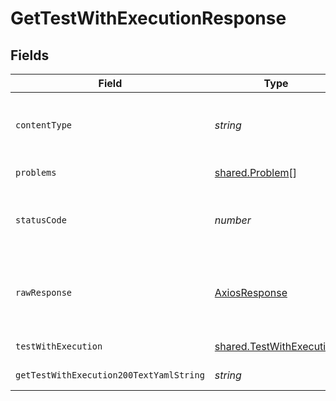 # GetTestWithExecutionResponse


## Fields

| Field                                                                | Type                                                                 | Required                                                             | Description                                                          |
| -------------------------------------------------------------------- | -------------------------------------------------------------------- | -------------------------------------------------------------------- | -------------------------------------------------------------------- |
| `contentType`                                                        | *string*                                                             | :heavy_check_mark:                                                   | HTTP response content type for this operation                        |
| `problems`                                                           | [shared.Problem](../../models/shared/problem.md)[]                   | :heavy_minus_sign:                                                   | invalid parameters                                                   |
| `statusCode`                                                         | *number*                                                             | :heavy_check_mark:                                                   | HTTP response status code for this operation                         |
| `rawResponse`                                                        | [AxiosResponse](https://axios-http.com/docs/res_schema)              | :heavy_minus_sign:                                                   | Raw HTTP response; suitable for custom response parsing              |
| `testWithExecution`                                                  | [shared.TestWithExecution](../../models/shared/testwithexecution.md) | :heavy_minus_sign:                                                   | successful operation                                                 |
| `getTestWithExecution200TextYamlString`                              | *string*                                                             | :heavy_minus_sign:                                                   | successful operation                                                 |